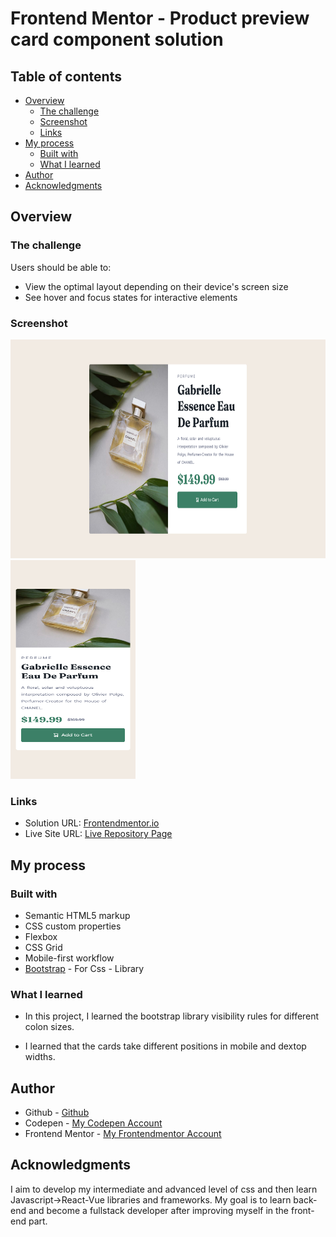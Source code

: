 # Frontend Mentor - Product preview card component solution

## Table of contents

- [Overview](#overview)
  - [The challenge](#the-challenge)
  - [Screenshot](#screenshot)
  - [Links](#links)
- [My process](#my-process)
  - [Built with](#built-with)
  - [What I learned](#what-i-learned)
- [Author](#author)
- [Acknowledgments](#acknowledgments)

## Overview

### The challenge

Users should be able to:

- View the optimal layout depending on their device's screen size
- See hover and focus states for interactive elements

### Screenshot


<img src="./design/desktop-screenshot.png" width="600" height="350" />
<img src="./design/mobil-screenshot.png" alt="mobile design" width="200" height="350" />


### Links

- Solution URL: [Frontendmentor.io](https://www.frontendmentor.io/solutions/product-preview-card-component-main-build-with-bootstrap-BUxV675rh8)
- Live Site URL: [Live Repository Page](https://mustafaolgun.github.io/product-preview-card-component-main/)

## My process

### Built with

- Semantic HTML5 markup
- CSS custom properties
- Flexbox
- CSS Grid
- Mobile-first workflow
- [Bootstrap](https://getbootstrap.com/) - For Css - Library

### What I learned

  - In this project, I learned the bootstrap library visibility rules for different colon sizes.

  - I learned that the cards take different positions in mobile and dextop widths.

## Author

- Github - [Github](https://github.com/mustafaolgun)
- Codepen - [My Codepen Account](https://codepen.io/mustafaolgun)
- Frontend Mentor - [My Frontendmentor Account](https://www.frontendmentor.io/profile/mustafaolgun)

## Acknowledgments

I aim to develop my intermediate and advanced level of css and then learn Javascript->React-Vue libraries and frameworks. My goal is to learn back-end and become a fullstack developer after improving myself in the front-end part.

